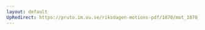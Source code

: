 ```yaml
---
layout: default
UpRedirect: https://pruto.im.uu.se/riksdagen-motions-pdf/1870/mot_1870__ak__113.pdf
---
```

